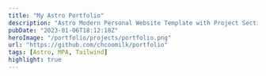 ```yaml
---
title: "My Astro Portfolio"
description: "Astro Modern Personal Website Template with Project Section, CV Section, Paginated Blog, RSS Feed, SEO Friendly, Visual themes and Responsive Design."
pubDate: "2023-01-06T18:12:18Z"
heroImage: "/portfolio/projects/portfolio.png"
url: "https://github.com/chcoomilk/portfolio"
tags: [Astro, MPA, Tailwind]
highlight: true
---
```

